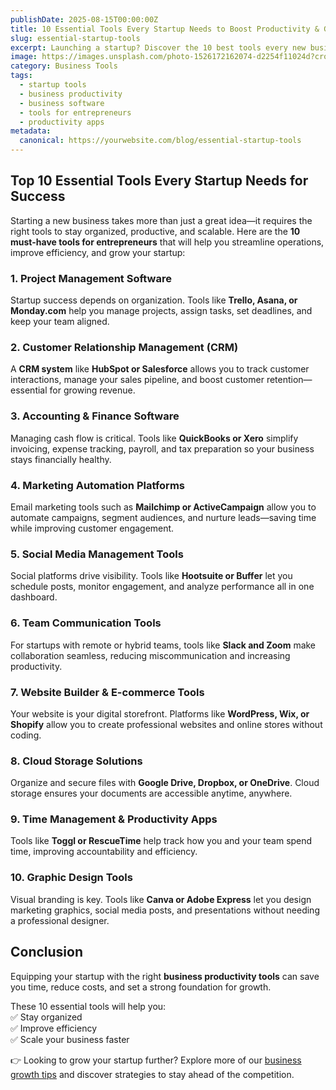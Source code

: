 ```yaml
---
publishDate: 2025-08-15T00:00:00Z
title: 10 Essential Tools Every Startup Needs to Boost Productivity & Growth
slug: essential-startup-tools
excerpt: Launching a startup? Discover the 10 best tools every new business needs to streamline operations, boost productivity, and drive long-term growth.
image: https://images.unsplash.com/photo-1526172162074-d2254f11024d?crop=entropy&cs=tinysrgb&fit=max&ixid=MnwzNjQzOXwwfDF8c2VhcmNofDk5fHxiYXNlZCBpbi1wcm9kdWN0aXZpdHkgfGVufDB8fHx8fDE2NzYzNzYzNzI&ixlib=rb-1.2.1&q=80&w=1080
category: Business Tools
tags:
  - startup tools
  - business productivity
  - business software
  - tools for entrepreneurs
  - productivity apps
metadata:
  canonical: https://yourwebsite.com/blog/essential-startup-tools
---
```


## Top 10 Essential Tools Every Startup Needs for Success

Starting a new business takes more than just a great idea—it requires the right tools to stay organized, productive, and scalable. Here are the **10 must-have tools for entrepreneurs** that will help you streamline operations, improve efficiency, and grow your startup:

### 1. **Project Management Software**

Startup success depends on organization. Tools like **Trello, Asana, or Monday.com** help you manage projects, assign tasks, set deadlines, and keep your team aligned.

### 2. **Customer Relationship Management (CRM)**

A **CRM system** like **HubSpot or Salesforce** allows you to track customer interactions, manage your sales pipeline, and boost customer retention—essential for growing revenue.

### 3. **Accounting & Finance Software**

Managing cash flow is critical. Tools like **QuickBooks or Xero** simplify invoicing, expense tracking, payroll, and tax preparation so your business stays financially healthy.

### 4. **Marketing Automation Platforms**

Email marketing tools such as **Mailchimp or ActiveCampaign** allow you to automate campaigns, segment audiences, and nurture leads—saving time while improving customer engagement.

### 5. **Social Media Management Tools**

Social platforms drive visibility. Tools like **Hootsuite or Buffer** let you schedule posts, monitor engagement, and analyze performance all in one dashboard.

### 6. **Team Communication Tools**

For startups with remote or hybrid teams, tools like **Slack and Zoom** make collaboration seamless, reducing miscommunication and increasing productivity.

### 7. **Website Builder & E-commerce Tools**

Your website is your digital storefront. Platforms like **WordPress, Wix, or Shopify** allow you to create professional websites and online stores without coding.

### 8. **Cloud Storage Solutions**

Organize and secure files with **Google Drive, Dropbox, or OneDrive**. Cloud storage ensures your documents are accessible anytime, anywhere.

### 9. **Time Management & Productivity Apps**

Tools like **Toggl or RescueTime** help track how you and your team spend time, improving accountability and efficiency.

### 10. **Graphic Design Tools**

Visual branding is key. Tools like **Canva or Adobe Express** let you design marketing graphics, social media posts, and presentations without needing a professional designer.

## Conclusion

Equipping your startup with the right **business productivity tools** can save you time, reduce costs, and set a strong foundation for growth.

These 10 essential tools will help you:  
✅ Stay organized  
✅ Improve efficiency  
✅ Scale your business faster

👉 Looking to grow your startup further? Explore more of our [business growth tips](/blog/) and discover strategies to stay ahead of the competition.
